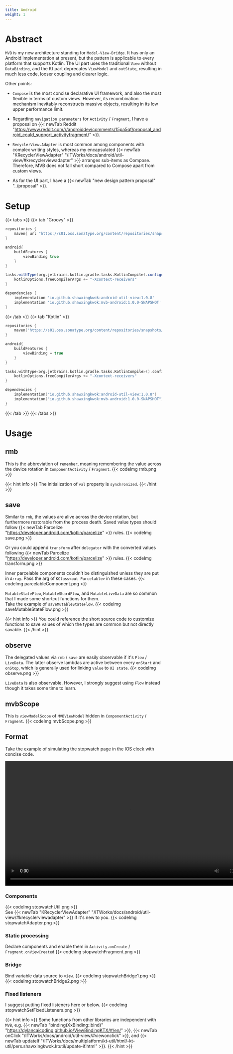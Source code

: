 ```yaml
---
title: Android
weight: 1
---
```

# Abstract
`MVB` is my new architecture standing for `Model-View-Bridge`. It has only an Android implementation at present, 
but the pattern is applicable to every platform that supports Kotlin. The UI part uses the traditional `View` without 
`DataBinding`, and the Kt part deprecates `ViewModel` and `outState`, resulting in much less code, looser coupling and 
clearer logic.

Other points:
- `Compose` is the most concise declarative UI framework, and also the most flexible in terms of custom views. However, 
its recombination mechanism inevitably reconstructs massive objects, resulting in its low upper performance limit.

- Regarding `navigation parameters` for `Activity` / `Fragment`, I have a proposal on 
{{< newTab Reddit "https://www.reddit.com/r/androiddev/comments/15pa5qf/proposal_android_could_support_activityfragment/" >}}.

- `RecyclerView.Adapter` is most common among components with complex writing styles, whereas my encapsulated 
{{< newTab "KRecyclerViewAdapter" "/ITWorks/docs/android/util-view/#krecyclerviewadapter" >}} arranges sub-items as Compose. 
Therefore, MVB does not fall short compared to Compose apart from custom views. 

- As for the UI part, I have a {{< newTab "new design pattern proposal" "../proposal" >}}. 

# Setup
{{< tabs >}}
{{< tab "Groovy" >}}
```groovy
repositories {
    maven{ url "https://s01.oss.sonatype.org/content/repositories/snapshots/" }
}
```

```groovy
android{
    buildFeatures {
        viewBinding true
    }
}

tasks.withType(org.jetbrains.kotlin.gradle.tasks.KotlinCompile).configureEach{
    kotlinOptions.freeCompilerArgs += "-Xcontext-receivers"
}

dependencies {
    implementation 'io.github.shawxingkwok:android-util-view:1.0.8'
    implementation 'io.github.shawxingkwok:mvb-android:1.0.0-SNAPSHOT'
}
```
{{< /tab >}}
{{< tab "Kotlin" >}}
```kotlin
repositories {
    maven("https://s01.oss.sonatype.org/content/repositories/snapshots/")
}
```

```kotlin
android{
    buildFeatures {
        viewBinding = true
    }
}

tasks.withType<org.jetbrains.kotlin.gradle.tasks.KotlinCompile>().configureEach {
    kotlinOptions.freeCompilerArgs += "-Xcontext-receivers"
}

dependencies {
    implementation("io.github.shawxingkwok:android-util-view:1.0.8")
    implementation("io.github.shawxingkwok:mvb-android:1.0.0-SNAPSHOT")
}
```
{{< /tab >}}
{{< /tabs >}}

# Usage
## rmb
This is the abbreviation of `remember`, meaning remembering the value across the device rotation in 
`ComponentActivity` / `Fragment`. 
{{< codeImg rmb.png >}}

{{< hint info >}}
The initialization of `val` property is `synchronized`. 
{{< /hint >}}

## save
Similar to `rmb`, the values are alive across the device rotation, but furthermore restorable from the process death. 
Saved value types should follow {{< newTab Parcelize "https://developer.android.com/kotlin/parcelize" >}} rules.
{{< codeImg save.png >}}

Or you could append `transform` after `delegator` with the converted values following {{< newTab Parcelize "https://developer.android.com/kotlin/parcelize" >}} rules.
{{< codeImg transform.png >}}

Inner parcelable components couldn't be distinguished unless they are put in `Array`. Pass the arg of 
`KClass<out Parcelable>` in these cases.
{{< codeImg parcelableComponent.png >}}

`MutableStateFlow`, `MutableShardFlow`, and `MutableLiveData` are so common that I made some shortcut functions for 
them.
<br>Take the example of `saveMutableStateFlow`. 
{{< codeImg saveMutableStateFlow.png >}} 

{{< hint info >}}
You could reference the short source code to customize functions to save values of which the types are common but not 
directly savable.
{{< /hint >}}

## observe
The delegated values via `rmb` / `save` are easily observable if it's `Flow` / `LiveData`. The latter observe lambdas 
are active between every `onStart` and `onStop`, which is generally used for linking `value` to `UI state`.
{{< codeImg observe.png >}}

`LiveData` is also observable. However, I strongly suggest using `Flow` instead though it takes some time to learn.    

## mvbScope
This is `viewModelScope` of `MVBViewModel` hidden in `ComponentActivity` / `Fragment`.
{{< codeImg mvbScope.png >}}

## Format  
Take the example of simulating the stopwatch page in the IOS clock with concise code. 

<video height="400" controls>
  <source src="stopwatch.mov" type="video/mp4">
</video>

### Components
{{< codeImg stopwatchUtil.png >}}
<br> See {{< newTab "KRecyclerViewAdapter" "/ITWorks/docs/android/util-view/#krecyclerviewadapter" >}} if it's new to you.
{{< codeImg stopwatchAdapter.png >}}

### Static processing
Declare components and enable them in `Activity.onCreate` / `Fragment.onViewCreated` 
{{< codeImg stopwatchFragment.png >}}

### Bridge
Bind variable data source to `view`. 
{{< codeImg stopwatchBridge1.png >}}
{{< codeImg stopwatchBridge2.png >}}

### Fixed listeners
I suggest putting fixed listeners here or below.
{{< codeImg stopwatchSetFixedListeners.png >}}

{{< hint info >}}
Some functions from other libraries are independent with `MVB`, e.g. 
{{< newTab "binding(XxBinding::bind)" "https://dylancaicoding.github.io/ViewBindingKTX/#/en/" >}}, 
{{< newTab onClick "/ITWorks/docs/android/util-view/#viewonclick" >}}, 
and {{< newTab updateIf "/ITWorks/docs/multiplatform/kt-util/html/-kt-util/pers.shawxingkwok.ktutil/update-if.html" >}}.
{{< /hint >}}